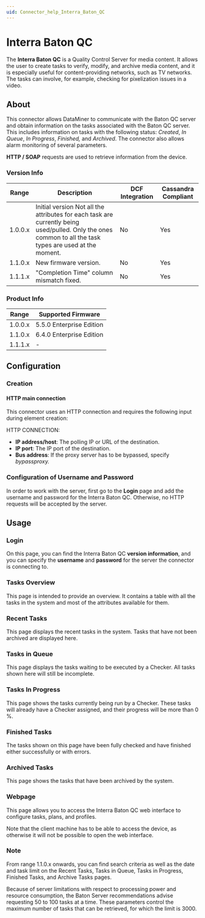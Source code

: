 ```yaml
---
uid: Connector_help_Interra_Baton_QC
---
```


# Interra Baton QC

The **Interra Baton QC** is a Quality Control Server for media content. It allows the user to create tasks to verify, modify, and archive media content, and it is especially useful for content-providing networks, such as TV networks. The tasks can involve, for example, checking for pixelization issues in a video.

## About

This connector allows DataMiner to communicate with the Baton QC server and obtain information on the tasks associated with the Baton QC server. This includes information on tasks with the following status: *Created*, *In Queue*, *In Progress*, *Finished,* and *Archived*. The connector also allows alarm monitoring of several parameters.

**HTTP / SOAP** requests are used to retrieve information from the device.

### Version Info

| **Range** | **Description**                                                                                                                                          | **DCF Integration** | **Cassandra Compliant** |
|-----------|----------------------------------------------------------------------------------------------------------------------------------------------------------|---------------------|-------------------------|
| 1.0.0.x   | Initial version Not all the attributes for each task are currently being used/pulled. Only the ones common to all the task types are used at the moment. | No                  | Yes                     |
| 1.1.0.x   | New firmware version.                                                                                                                                    | No                  | Yes                     |
| 1.1.1.x   | "Completion Time" column mismatch fixed.                                                                                                                 | No                  | Yes                     |

### Product Info

| **Range** | **Supported Firmware**   |
|-----------|--------------------------|
| 1.0.0.x   | 5.5.0 Enterprise Edition |
| 1.1.0.x   | 6.4.0 Enterprise Edition |
| 1.1.1.x   | \-                       |

## Configuration

### Creation

#### HTTP main connection

This connector uses an HTTP connection and requires the following input during element creation:

HTTP CONNECTION:

- **IP address/host**: The polling IP or URL of the destination.
- **IP port**: The IP port of the destination.
- **Bus address**: If the proxy server has to be bypassed, specify *bypassproxy.*

### Configuration of Username and Password

In order to work with the server, first go to the **Login** page and add the username and password for the Interra Baton QC. Otherwise, no HTTP requests will be accepted by the server.

## Usage

### Login

On this page, you can find the Interra Baton QC **version information**, and you can specify the **username** and **password** for the server the connector is connecting to.

### Tasks Overview

This page is intended to provide an overview. It contains a table with all the tasks in the system and most of the attributes available for them.

### Recent Tasks

This page displays the recent tasks in the system. Tasks that have not been archived are displayed here.

### Tasks in Queue

This page displays the tasks waiting to be executed by a Checker. All tasks shown here will still be incomplete.

### Tasks In Progress

This page shows the tasks currently being run by a Checker. These tasks will already have a Checker assigned, and their progress will be more than 0 %.

### Finished Tasks

The tasks shown on this page have been fully checked and have finished either successfully or with errors.

### Archived Tasks

This page shows the tasks that have been archived by the system.

### Webpage

This page allows you to access the Interra Baton QC web interface to configure tasks, plans, and profiles.

Note that the client machine has to be able to access the device, as otherwise it will not be possible to open the web interface.

### Note

From range 1.1.0.x onwards, you can find search criteria as well as the date and task limit on the Recent Tasks, Tasks in Queue, Tasks in Progress, Finished Tasks, and Archive Tasks pages.

Because of server limitations with respect to processing power and resource consumption, the Baton Server recommendations advise requesting 50 to 100 tasks at a time. These parameters control the maximum number of tasks that can be retrieved, for which the limit is 3000.
